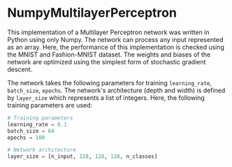 # NumpyMultilayerPerceptron

This implementation of a Multilayer Perceptron network was written in Python using only Numpy. The network can process any input represented as an array. Here, the performance of this implementation is checked using the MNIST and Fashion-MNIST dataset. The weights and biases of the network are optimized using the simplest form of stochastic gradient descent.

The network takes the following parameters for training `learning_rate`, `batch_size`, `epochs`. The network's architecture (depth and width) is defined by `layer_size` which represents a list of integers. Here, the following training parameters are used:

```python
# Training parameters
learning_rate = 0.1
batch_size = 64
epochs = 100

# Network architecture
layer_size = [n_input, 128, 128, 128, n_classes]
````

